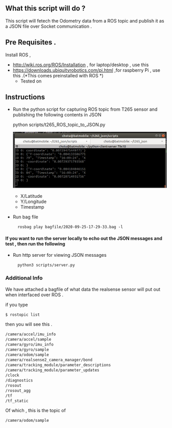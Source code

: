 ## What this script will do ?


This script will fetech the Odometry data from a ROS topic and publish it as a JSON file over  Socket communication .






## Pre Requisites .

Install ROS , 

* http://wiki.ros.org/ROS/Installation , for laptop/desktop , use this
* https://downloads.ubiquityrobotics.com/pi.html ,for raspberry Pi , use this .(*This comes preinstalled with ROS *)
	* Tested on 
	



## Instructions

* Run the python script for capturing ROS topic from T265 sensor and publishing the following contents in JSON
	   	
	python scripts/t265_ROS_topic_to_JSON.py		
  
    ![](docs/JSON_sample.png) 
    
   	* X/Latitude
   	* Y/Longitude
   	* Timestamp
   

* Run bag file 
		
		rosbag play bagfile/2020-09-25-17-29-33.bag -l


#### If you want  to run the server locally to echo out the JSON messages  and test , then  run the following
  
* Run http server for viewing JSON messages

		python3 scripts/server.py
	
		
  	
   		


### Additional Info 


We have attached a bagfile of what data the realsense sensor will put out when interfaced over ROS . 

if you type 

	$ rostopic list

then you will see this .

	/camera/accel/imu_info
	/camera/accel/sample
	/camera/gyro/imu_info
	/camera/gyro/sample	
	/camera/odom/sample
	/camera/realsense2_camera_manager/bond
	/camera/tracking_module/parameter_descriptions
	/camera/tracking_module/parameter_updates
	/clock
	/diagnostics
	/rosout
	/rosout_agg
	/tf
	/tf_static



Of which , this is the topic of 

	/camera/odom/sample
